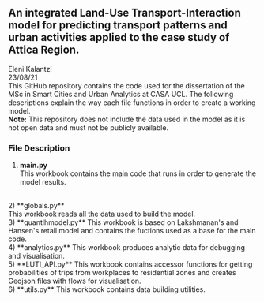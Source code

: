 ## An integrated Land-Use Transport-Interaction model for predicting transport patterns and urban activities applied to the case study of Attica Region.
Eleni Kalantzi <br />
23/08/21 <br />
This GitHub repository contains the code used for the dissertation of the MSc in Smart Cities and Urban Analytics at CASA UCL. The following descriptions explain the way each file functions in order to create a working model. <br />
**Note:** This repository does not include the data used in the model as it is not open data and must not be publicly available. <br />
### File Description
1) **main.py** <br />
This workbook contains the main code that runs in order to generate the model results. 
<br />
2) **globals.py** <br />
This workbook reads all the data used to build the model.<br />
3) **quantlhmodel.py**
This workbook is based on Lakshmanan's and Hansen's retail model and contains the fuctions used as a base for the main code.<br />
4) **analytics.py**
This workbook produces analytic data for debugging and visualisation.<br />
5) **LUTI_API.py**
This workbook contains accessor functions for getting probabilities of trips from workplaces to residential zones and creates Geojson files with flows for visualisation.<br />
6) **utils.py**
This workbook contains data building utilities.<br />
